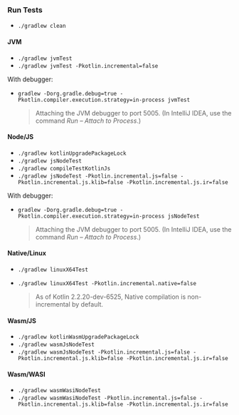 ### Run Tests

* `./gradlew clean`

#### JVM

* `./gradlew jvmTest`
* `./gradlew jvmTest -Pkotlin.incremental=false`

With debugger:

* `gradlew -Dorg.gradle.debug=true -Pkotlin.compiler.execution.strategy=in-process jvmTest`

    > Attaching the JVM debugger to port 5005. (In IntelliJ IDEA, use the command _Run – Attach to Process_.)

#### Node/JS

* `./gradlew kotlinUpgradePackageLock`
* `./gradlew jsNodeTest`
* `./gradlew compileTestKotlinJs`
* `./gradlew jsNodeTest -Pkotlin.incremental.js=false -Pkotlin.incremental.js.klib=false -Pkotlin.incremental.js.ir=false`

With debugger:

* `gradlew -Dorg.gradle.debug=true -Pkotlin.compiler.execution.strategy=in-process jsNodeTest`

  > Attaching the JVM debugger to port 5005. (In IntelliJ IDEA, use the command _Run – Attach to Process_.)

#### Native/Linux

* `./gradlew linuxX64Test`
* `./gradlew linuxX64Test -Pkotlin.incremental.native=false`

  > As of Kotlin 2.2.20-dev-6525, Native compilation is non-incremental by default.

#### Wasm/JS

* `./gradlew kotlinWasmUpgradePackageLock`
* `./gradlew wasmJsNodeTest`
* `./gradlew wasmJsNodeTest -Pkotlin.incremental.js=false -Pkotlin.incremental.js.klib=false -Pkotlin.incremental.js.ir=false`

#### Wasm/WASI

* `./gradlew wasmWasiNodeTest`
* `./gradlew wasmWasiNodeTest -Pkotlin.incremental.js=false -Pkotlin.incremental.js.klib=false -Pkotlin.incremental.js.ir=false`
